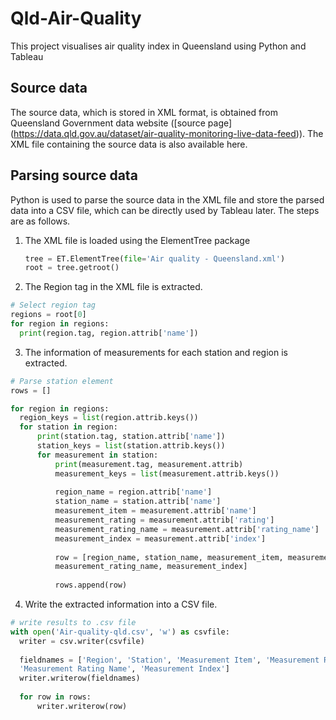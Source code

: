 # Qld-Air-Quality
This project visualises air quality index in Queensland using Python and Tableau

## Source data

The source data, which is stored in XML format, is obtained from Queensland Government data website ([source page] (https://data.qld.gov.au/dataset/air-quality-monitoring-live-data-feed)). The XML file containing the source data is also available here.

## Parsing source data

Python is used to parse the source data in the XML file and store the parsed data into a CSV file, which can be directly used by Tableau later. The steps are as follows.

1. The XML file is loaded using the ElementTree package

    ``` python
    tree = ET.ElementTree(file='Air quality - Queensland.xml')
    root = tree.getroot()
    ```

2. The Region tag in the XML file is extracted.

  ``` python
  # Select region tag
  regions = root[0]
  for region in regions:
    print(region.tag, region.attrib['name'])
  ```

3. The information of measurements for each station and region is extracted.

  ``` python
  # Parse station element
  rows = []

  for region in regions:
    region_keys = list(region.attrib.keys())
    for station in region:
        print(station.tag, station.attrib['name'])
        station_keys = list(station.attrib.keys())
        for measurement in station:
            print(measurement.tag, measurement.attrib)
            measurement_keys = list(measurement.attrib.keys())
            
            region_name = region.attrib['name']
            station_name = station.attrib['name']
            measurement_item = measurement.attrib['name']
            measurement_rating = measurement.attrib['rating']
            measurement_rating_name = measurement.attrib['rating_name']
            measurement_index = measurement.attrib['index']
            
            row = [region_name, station_name, measurement_item, measurement_rating,\
            measurement_rating_name, measurement_index]
            
            rows.append(row)
  ```

4. Write the extracted information into a CSV file.

  ``` python
  # write results to .csv file
  with open('Air-quality-qld.csv', 'w') as csvfile:
    writer = csv.writer(csvfile)    
    
    fieldnames = ['Region', 'Station', 'Measurement Item', 'Measurement Rating',\
    'Measurement Rating Name', 'Measurement Index']
    writer.writerow(fieldnames)
    
    for row in rows:
        writer.writerow(row)
  ```
  



